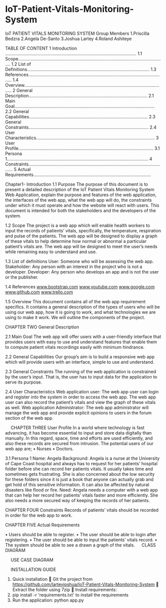 # IoT-Patient-Vitals-Monitoring-System



IoT PATIENT VITALS MONITORING SYSTEM
Group Members
1.Priscilla Bedzra 
2.Angela De-Santo
                                                         3.Joshua Lartey
4.Roland Ashiteye










TABLE OF CONTENT
1	Introduction ……………………………………………………………………………………………
1.1	Scope……………………………………………………………………………………………………….
1.2	List of Definitions……………………………………………………………………………………..
1.3	References………………………………………………………………………………………………..
1.4	Overview…………………………………………………………………………………………………..
2	General Description…………………………………………………………………………………..
2.1	Main Goal………………………………………………………………………………………………….
2.2	General Capabilities…………………………………………………………………………………..
2.3	General Constraints…………………………………………………………………………………...
2.4	User Characteristics…………………………………………………………………………………..
3	User Profile………………………………………………………………………………………………
3.1	Persona 1…………………………………………………………………………………………………..
4	Constraints…………………………………………………………………………………………………
5	Actual Requirements…………………………………………………………………………………. 













Chapter1- Introduction
1.1	Purpose 
The purpose of this document is to present a detailed description of the IoT Patient Vitals Monitoring System Web Application, explain the purpose and features of the web application, the interfaces of the web app, what the web app will do, the constraints under which it must operate and how the website will react with users. This document is intended for both the stakeholders and the developers of the system.

1.2	Scope
The project is a web app which will enable health workers to input the records of patients’ vitals, specifically, the temperature, respiration and pulse of the patients. The web app will be designed to display a graph of these vitals to help determine how normal or abnormal a particular patient’s vitals are. The web app will be designed to meet the user’s needs while remaining easy to understand and use.

1.3	List of definitions 
User: Someone who will be assessing the web app.
Stakeholder: Any person with an interest in the project who is not a developer.
Developer: Any person who develops an app and is not the user or the publisher.

1.4	References 
www.bootstrap.com
www.youtube.com
www.google.com
www.github.com
www.trello.com

1.5	Overview
This document contains all of the web app requirement specifics. It contains a general description of the types of users who will be using our web app, how it is going to work, and what technologies we are using to make it work. We will outline the components of the project.
 

CHAPTER TWO 
General Description

2.1	Main Goal
The web app will offer users with a user-friendly interface that provides users with easy to use and understand features that enable them to compute patient vitals recordings easily with minimum hindrance. 

2.2	General Capabilities
Our group’s aim is to build a responsive web app which will provide users with an interface, simple to use and understand. 

2.3 	General Constraints
The running of the web application is constrained by the user’s input. That is, the user has to input data for the application to serve its purpose.

2.4	User Characteristics
 Web application user: The web app user can login and register into the system in order to access the web app. The web app user can also record the patient’s vitals and view the graph of these vitals as well.
Web application Administrator: The web app administrator will manage the web app and provide explicit opinions to users in the forum section of the web app.

 
CHAPTER THREE
User Profile
 In a world where technology is fast advancing, it has become essential to input and store data digitally than manually. In this regard, space, time and efforts are used efficiently, and also these records are secured from intrusion.
The potential users of our web app are;
•	Nurses
•	Doctors.


3.1	Persona 1
Name: Angela 
Background: Angela is a nurse at the University of Cape Coast hospital and always has to request for her patients’ hospital folder before she can record her patients vitals. It usually takes time and sometimes gets frustrating. She is also concerned about the low security for these folders since it is just a book that anyone can actually grab and get hold of this sensitive information. It can also be affected by natural disasters like flood or fire. 
Need: Angela needs a computer with a web app that can help her record her patients’ vitals faster and more efficiently. She also needs a more secured way of keeping the records of her patients.








CHAPTER FOUR
Constraints
Records of patients’ vitals should be recorded in order for the web app to work.



 
CHAPTER FIVE
Actual Requirements

•	Users should be able to register.
•	The user should be able to login after registering.
•	The user should be able to input the patients’ vitals record.
•	The system should be able to see a drawn a graph of the vitals.
 
CLASS DIAGRAM
 
 
USE CASE DIAGRAM
 
 
INSTALLATION GUIDE 
1.	Quick installation 
	Git the project from  https://github.com/larteyjoshua/IoT-Patient-Vitals-Monitoring-System
	Extract the folder using 7zip
	Install requirements:
1.	pip install -r 'requirements.txt' to install the requirements   
2.	 Run the application: python app.py

